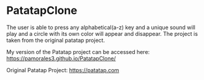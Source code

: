 # PatatapClone

The user is able to press any alphabetical(a-z) key and a unique sound will play and a circle with its own color will appear and disappear. The project is taken from the original patatap project. 

My version of the Patatap project can be accessed here: https://pamorales3.github.io/PatatapClone/

Original Patatap Project: https://patatap.com
